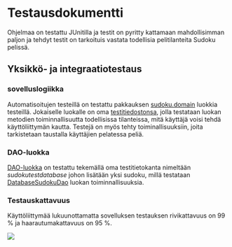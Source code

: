 # Testausdokumentti

Ohjelmaa on testattu JUnitilla ja testit on pyritty kattamaan mahdollisimman paljon ja tehdyt testit on tarkoituis vastata todellisia pelitilanteita Sudoku pelissä.

## Yksikkö- ja integraatiotestaus

### sovelluslogiikka

Automatisoitujen testeillä on testattu pakkauksen [sudoku.domain](https://github.com/sebazai/ot-harjoitustyo/tree/master/sudoku/src/test/java/sudoku/domain) luokkia testeillä. Jokaiselle luokalle on oma [testitiedostonsa](https://github.com/sebazai/ot-harjoitustyo/tree/master/sudoku/src/test/java/sudoku/domain), jolla testataan luokan metodien toiminnallisuutta todellisissa tilanteissa, mitä käyttäjä voisi tehdä käyttöliittymän kautta. Testejä on myös tehty toiminallisuuksiin, joita tarkistetaan taustalla käyttäjien pelatessa peliä.

### DAO-luokka

[DAO-luokka](https://github.com/sebazai/ot-harjoitustyo/blob/master/sudoku/src/test/java/sudoku/dao/DatabaseSudokuDaoTest.java) on testattu tekemällä oma testitietokanta nimeltään _sudokutestdatabase_ johon lisätään yksi sudoku, millä testataan [DatabaseSudokuDao](https://github.com/sebazai/ot-harjoitustyo/blob/master/sudoku/src/main/java/sudoku/dao/DatabaseSudokuDao.java) luokan toiminnallisuuksia.

### Testauskattavuus

Käyttöliittymää lukuunottamatta sovelluksen testauksen rivikattavuus on 99 % ja haarautumakattavuus on 95 %.

<img src="https://github.com/sebazai/ot-harjoitustyo/blob/master/documentation/kuvat/testikattavuus.png">
